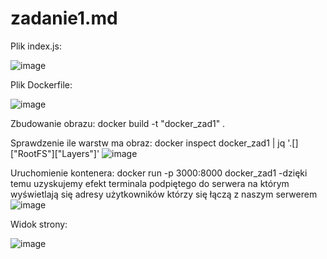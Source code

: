 # zadanie1.md

Plik index.js:

![image](https://github.com/lukas5555510/DOCKER_ZAD1/assets/83607788/aba34d32-54fd-4bd7-8469-a1b391d4fa9d)

Plik Dockerfile:

![image](https://github.com/lukas5555510/DOCKER_ZAD1/assets/83607788/f4bb1aa4-b9c1-43b7-989d-c57893493e27)

Zbudowanie obrazu:
docker build -t "docker_zad1" .

Sprawdzenie ile warstw ma obraz:
docker inspect docker_zad1 | jq '.[]["RootFS"]["Layers"]'
![image](https://github.com/lukas5555510/DOCKER_ZAD1/assets/83607788/fa6c3569-c922-45f4-878e-5e4f8e4174bc)


Uruchomienie kontenera:
docker run -p 3000:8000 docker_zad1
-dzięki temu uzyskujemy efekt terminala podpiętego do serwera na którym wyświetlają się adresy użytkowników którzy się łączą z naszym serwerem
![image](https://github.com/lukas5555510/DOCKER_ZAD1/assets/83607788/1c0ec094-6d2f-44b4-a4b6-7c89c68e5681)

Widok strony:

![image](https://github.com/lukas5555510/DOCKER_ZAD1/assets/83607788/653e6369-0ee5-4ae8-bf91-3accfe0eea59)


